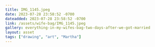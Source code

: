 ```yaml
---
title: IMG_1145.jpeg
date: 2023-07-28 23:58:52 -0700
dateadded: 2023-07-28 23:58:52 -0700
link: /assets/wife-bag/IMG_1145.jpeg
gallery: everything-in-my-wifes-bag-two-days-after-we-got-married
layout: asset
tags: ["drawing", "art", "Martha"]
--- 
```

